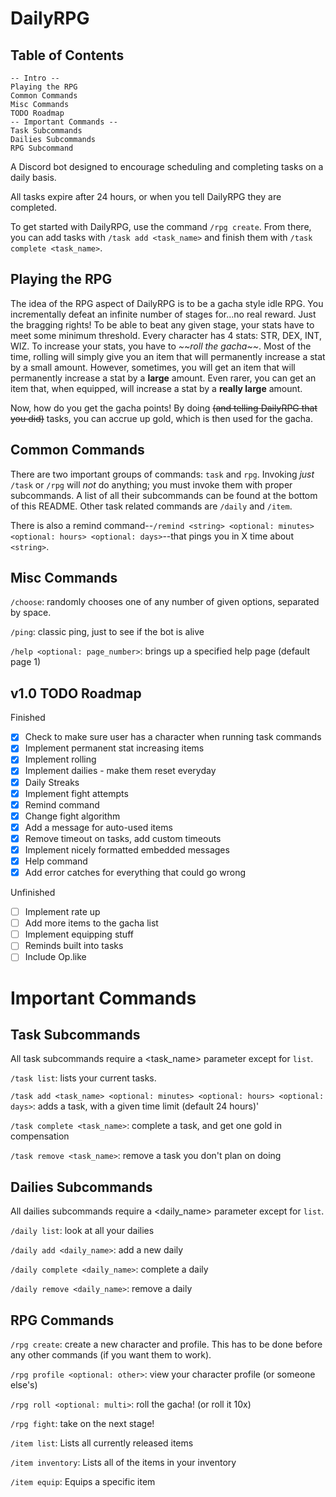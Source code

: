 # DailyRPG

## Table of Contents

```
-- Intro --
Playing the RPG
Common Commands
Misc Commands
TODO Roadmap
-- Important Commands --
Task Subcommands
Dailies Subcommands
RPG Subcommand
```

A Discord bot designed to encourage scheduling and completing tasks on a daily basis.

All tasks expire after 24 hours, or when you tell DailyRPG they are completed.

To get started with DailyRPG, use the command `/rpg create`. From there, you can add tasks with `/task add <task_name>` and finish them with `/task complete <task_name>`.

## Playing the RPG

The idea of the RPG aspect of DailyRPG is to be a gacha style idle RPG. You incrementally defeat an infinite number of stages for...no real reward. Just the bragging rights! To be able to beat any given stage, your stats have to meet some minimum threshold. Every character has 4 stats: STR, DEX, INT, WIZ. To increase your stats, you have to _\~\~roll the gacha\~\~_. Most of the time, rolling will simply give you an item that will permanently increase a stat by a small amount. However, sometimes, you will get an item that will permanently increase a stat by a **large** amount. Even rarer, you can get an item that, when equipped, will increase a stat by a **really large** amount.

Now, how do you get the gacha points! By doing ~~(and telling DailyRPG that you did)~~ tasks, you can accrue up gold, which is then used for the gacha.

## Common Commands

There are two important groups of commands: `task` and `rpg`. Invoking _just_ `/task` or `/rpg` will _not_ do anything; you must invoke them with proper subcommands. A list of all their subcommands can be found at the bottom of this README. Other task related commands are `/daily` and `/item`.

There is also a remind command--`/remind <string> <optional: minutes> <optional: hours> <optional: days>`--that pings you in X time about `<string>`.

## Misc Commands

`/choose`: randomly chooses one of any number of given options, separated by space.

`/ping`: classic ping, just to see if the bot is alive

`/help <optional: page_number>`: brings up a specified help page (default page 1)

## v1.0 TODO Roadmap

Finished
- [x] Check to make sure user has a character when running task commands
- [x] Implement permanent stat increasing items
- [x] Implement rolling
- [x] Implement dailies - make them reset everyday
- [x] Daily Streaks
- [x] Implement fight attempts
- [x] Remind command
- [x] Change fight algorithm
- [x] Add a message for auto-used items
- [x] Remove timeout on tasks, add custom timeouts
- [x] Implement nicely formatted embedded messages
- [x] Help command
- [x] Add error catches for everything that could go wrong

Unfinished
- [ ] Implement rate up
- [ ] Add more items to the gacha list
- [ ] Implement equipping stuff
- [ ] Reminds built into tasks
- [ ] Include Op.like

# Important Commands

## Task Subcommands

All task subcommands require a <task_name> parameter except for `list`.

`/task list`: lists your current tasks.

`/task add <task_name> <optional: minutes> <optional: hours> <optional: days>`: adds a task, with a given time limit (default 24 hours)'

`/task complete <task_name>`: complete a task, and get one gold in compensation

`/task remove <task_name>`: remove a task you don't plan on doing

## Dailies Subcommands

All dailies subcommands require a <daily_name> parameter except for `list`.

`/daily list`: look at all your dailies

`/daily add <daily_name>`: add a new daily

`/daily complete <daily_name>`: complete a daily

`/daily remove <daily_name>`: remove a daily

## RPG Commands

`/rpg create`: create a new character and profile. This has to be done before any other commands (if you want them to work).

`/rpg profile <optional: other>`: view your character profile (or someone else's)

`/rpg roll <optional: multi>`: roll the gacha! (or roll it 10x)

`/rpg fight`: take on the next stage!

`/item list`: Lists all currently released items

`/item inventory`: Lists all of the items in your inventory

`/item equip`: Equips a specific item